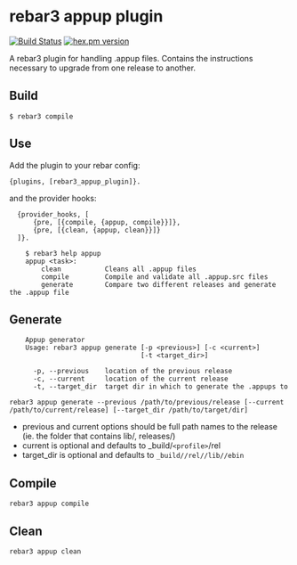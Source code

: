 rebar3 appup plugin
=====

[![Build Status](https://travis-ci.org/lrascao/rebar3_appup_plugin.svg?branch=develop)](https://travis-ci.org/lrascao/rebar3_appup_plugin)
[![hex.pm version](https://img.shields.io/hexpm/v/rebar3_appup_plugin.svg)](https://hex.pm/packages/rebar3_appup_plugin)

A rebar3 plugin for handling .appup files. Contains the instructions necessary to upgrade from one release to another.

Build
-----

    $ rebar3 compile

Use
---

Add the plugin to your rebar config:

    {plugins, [rebar3_appup_plugin]}.

and the provider hooks:

```
  {provider_hooks, [
      {pre, [{compile, {appup, compile}}]},
      {pre, [{clean, {appup, clean}}]}
  ]}.
```

```
    $ rebar3 help appup
    appup <task>:
        clean           Cleans all .appup files
        compile         Compile and validate all .appup.src files
        generate        Compare two different releases and generate the .appup file
```

Generate
---

```
    Appup generator
    Usage: rebar3 appup generate [-p <previous>] [-c <current>]
                                 [-t <target_dir>]

      -p, --previous    location of the previous release
      -c, --current     location of the current release
      -t, --target_dir  target dir in which to generate the .appups to
```

    rebar3 appup generate --previous /path/to/previous/release [--current /path/to/current/release] [--target_dir /path/to/target/dir]

  * previous and current options should be full path names to the release (ie. the folder that contains lib/, releases/)
  * current is optional and defaults to _build/`<profile>`/rel
  * target_dir is optional and defaults to `_build/`<profile>`/rel/`<app>`/lib/`<app>`/ebin`

Compile
---

    rebar3 appup compile

Clean
---

    rebar3 appup clean
